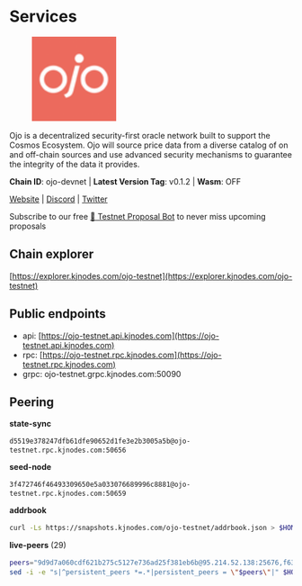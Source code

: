 # Services

<figure><img src="https://raw.githubusercontent.com/kj89/cosmos-images/main/logos/ojo.png" width="150" alt=""><figcaption></figcaption></figure>

Ojo is a decentralized security-first oracle network built  to support the Cosmos Ecosystem. Ojo will source price data  from a diverse catalog of on and off-chain sources and use  advanced security mechanisms to guarantee the integrity of the data it provides.

**Chain ID**: ojo-devnet | **Latest Version Tag**: v0.1.2 | **Wasm**: OFF

[Website](https://ojo.network) | [Discord](https://discord.gg/fd8Yrex8nC) | [Twitter](https://twitter.com/ojo_network)



Subscribe to our free [🤖 Testnet Proposal Bot](https://t.me/kjnodes_testnet_proposal_bot) to never miss upcoming proposals


## Chain explorer
[https://explorer.kjnodes.com/ojo-testnet](https://explorer.kjnodes.com/ojo-testnet)

## Public endpoints

* api: [https://ojo-testnet.api.kjnodes.com](https://ojo-testnet.api.kjnodes.com)
* rpc: [https://ojo-testnet.rpc.kjnodes.com](https://ojo-testnet.rpc.kjnodes.com)
* grpc: ojo-testnet.grpc.kjnodes.com:50090

## Peering

**state-sync**

```text
d5519e378247dfb61dfe90652d1fe3e2b3005a5b@ojo-testnet.rpc.kjnodes.com:50656
```

**seed-node**

```text
3f472746f46493309650e5a033076689996c8881@ojo-testnet.rpc.kjnodes.com:50659
```

**addrbook**
```bash
curl -Ls https://snapshots.kjnodes.com/ojo-testnet/addrbook.json > $HOME/.ojo/config/addrbook.json
```

**live-peers** (29)
```bash
peers="9d9d7a060cdf621b275c5127e736ad25f381eb6b@95.214.52.138:25676,f63f353c1e8b47b6fe1cbbda91b5a91673c155b3@89.163.132.156:36656,ed12aee3273baaaf01e357574c1692f12776446d@65.109.117.165:50656,239caa37cb0f131b01be8151631b649dc700cd97@95.217.200.36:46656,c735f993287716ca1c358e9fe104dc570cf2ef3c@176.37.119.156:26694,bd90b71f1f982ebb18857da8cb777883d6ca687e@185.209.223.68:26656,978cf9aca38f819fd8189272379fc3c2ae2682a8@213.239.218.210:56656,d5519e378247dfb61dfe90652d1fe3e2b3005a5b@65.109.68.190:50656,d2489830a5e91ec214edfc54756512e4f89f2609@65.109.92.79:12656,cf2de6fcee7dd1e7bbe3413e9c182481f49eede0@65.108.9.164:21656,446bf9b0ef6ea1b50c682f4f3427f46b9a70d5b3@65.109.116.204:21656,39e879a31a54215882647fb7299464036e322f50@65.109.65.163:21656,f6d6e625759814e157457a5889961e02dba26ba6@65.109.92.240:37096,66b140833cba7cadd92d544088d735e219adbf01@65.108.226.183:21656,33d16e5cfd73bd8b600da03a0ac93f2a38691315@77.54.1.75:1202,46be755bb7f34a6f4722713e40c9786266654396@38.242.237.125:26656,7186f24ace7f4f2606f56f750c2684d387dc39ac@65.108.231.124:12656,b133dde2713a216a017399920419fcb1e084cdb2@136.243.88.91:7330,41d974f9a97209a401546a61ea2638a0f8071d79@178.18.252.10:26656,b33500a3aaeb7fa116bdbddbe9c91c3158f38f8d@128.199.18.172:26656,11bb322f6396a1ca67717cf162385ed250503e28@154.12.253.123:36656,81d09ca7ba8f30812402f9076aad78e47f0afc7a@184.174.37.152:50656,f12af93f4f59534a022192408c31fdd1d2f1bb0c@38.242.131.92:26656,4e38368e64b1951439e7d6ac3387dae9dcfef120@94.130.16.254:60956,9015c79a2ae5a0033f4ee9237a19ea67579e37f8@135.181.57.104:26656,5c2a752c9b1952dbed075c56c600c3a79b58c395@95.214.52.139:27226,2f739fc450015f90acc7f7199e77780d07616257@65.109.90.171:36656,d18abe07d27a732e913a782d31b691087a76078d@88.99.164.158:37096,ade4d8bc8cbe014af6ebdf3cb7b1e9ad36f412c0@176.9.82.221:21656"
sed -i -e "s|^persistent_peers *=.*|persistent_peers = \"$peers\"|" $HOME/.ojo/config/config.toml
```

